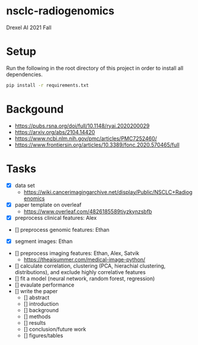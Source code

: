 # nsclc-radiogenomics
Drexel AI 2021 Fall

# Setup

Run the following in the root directory of this project in order to install all dependencies. 

``` bash
pip install -r requirements.txt
```

# Backgound
- https://pubs.rsna.org/doi/full/10.1148/ryai.2020200029
- https://arxiv.org/abs/2104.14420
- https://www.ncbi.nlm.nih.gov/pmc/articles/PMC7252460/
- https://www.frontiersin.org/articles/10.3389/fonc.2020.570465/full

# Tasks

- [x] data set
  - https://wiki.cancerimagingarchive.net/display/Public/NSCLC+Radiogenomics
- [x] paper template on overleaf
  - https://www.overleaf.com/4826185589tjyzkynzsbfb
- [X] preprocess clinical features: Alex
- [] preprocess genomic features: Ethan
- [x] segment images: Ethan
- [] preprocess imaging features: Ethan, Alex, Satvik
  - https://theaisummer.com/medical-image-python/
- [] calculate correlation, clustering (PCA, hierachial clustering, distributions), and exclude highly correlative features
- [] fit a model (neural network, random forest, regression)
- [] evaulate performance
- [] write the paper
  - [] abstract
  - [] introduction
  - [] background
  - [] methods
  - [] results
  - [] conclusion/future work
  - [] figures/tables
